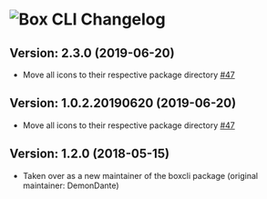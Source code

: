 # ![Box CLI Changelog](https://img.shields.io/badge/Box%20CLI-Package%20Changelog-blue.svg?style=for-the-badge)

## Version: 2.3.0 (2019-06-20)

- Move all icons to their respective package directory [#47](https://github.com/AdmiringWorm/chocolatey-packages/issues/47)

## Version: 1.0.2.20190620 (2019-06-20)

- Move all icons to their respective package directory [#47](https://github.com/AdmiringWorm/chocolatey-packages/issues/47)

## Version: 1.2.0 (2018-05-15)

- Taken over as a new maintainer of the boxcli package (original maintainer: DemonDante)
